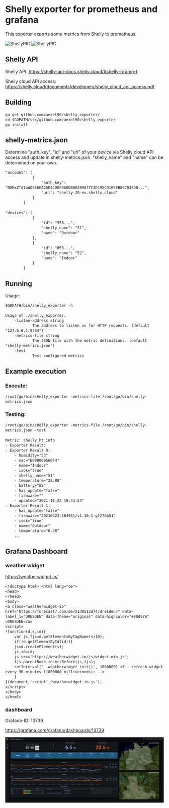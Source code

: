 # Shelly exporter for prometheus and grafana

This exporter exports some metrics from Shelly to prometheus.

![ShellyPIC](https://shelly.cloud/wp-content/uploads/2020/06/Shelly_HT.png)
![ShellyPIC](https://shelly.cloud/wp-content/uploads/2020/06/Shelly_2.5.png)

## Shelly API

Shelly API: https://shelly-api-docs.shelly.cloud/#shelly-h-amp-t

Shelly cloud API access: https://shelly.cloud/documents/developers/shelly_cloud_api_access.pdf

## Building

    go get github.com/aexel90/shelly_exporter/
    cd $GOPATH/src/github.com/aexel90/shelly_exporter
    go install

## shelly-metrics.json

Determine "auth_key", "id" and "url" of your device via Shelly cloud API access and update in shelly-metrics.json.
"shelly_name" and "name" can be determined on your own.

    "account": [
                {
                    "auth_key": "NGMxZTd1aWQ816EA26E4CD0F0A0DB602B9A77C3D195CD169EB86703ED0...",
                    "url": "shelly-20-eu.shelly.cloud"
                }
            ]

    "devices": [
                {
                    "id": "956...",                  
                    "shelly_name": "S1",
                    "name": "Outdoor"
                },
                {
                    "id": "d50...",                   
                    "shelly_name": "S2",
                    "name": "Indoor"
                }
            ]

## Running

Usage:

    $GOPATH/bin/shelly_exporter -h

    Usage of ./shelly_exporter:
        -listen-address string
                The address to listen on for HTTP requests. (default "127.0.0.1:9784")
        -metrics-file string
                The JSON file with the metric definitions. (default "shelly-metrics.json")
        -test
                Test configured metrics

## Example execution

### Execute:

    /root/go/bin/shelly_exporter -metrics-file /root/go/bin/shelly-metrics.json

### Testing:

    /root/go/bin/shelly_exporter -metrics-file /root/go/bin/shelly-metrics.json -test

    Metric: shelly_ht_info
    - Exporter Result:
    - Exporter Result 0:
        - humidity="53"
        - mac="E09806956B54"
        - name="Indoor"
        - isok="true"
        - shelly_name="S1"
        - temperature="22.88"
        - battery="85"
        - has_update="false"
        - firmware=""
        - updated="2021-11-23 19:43:54"
    - Exporter Result 1:
        - has_update="false"
        - firmware="20210323-104951/v1.10.1-gf276b51"
        - isok="true"
        - name="Outdoor"
        - temperature="6.38"
        ...


## Grafana Dashboard

### weather widget

https://weatherwidget.io/

    <!doctype html> <html lang="de">
    <head>
    </head>
    <body>
    <a class="weatherwidget-io" href="https://forecast7.com/de/51d0513d74/dresden/" data-label_1="DRESDEN" data-theme="original" data-highcolor="#88d976" >DRESDEN</a>
    <script>
    !function(d,s,id){
        var js,fjs=d.getElementsByTagName(s)[0];
        if(!d.getElementById(id)){
        js=d.createElement(s);
        js.id=id;
        js.src='https://weatherwidget.io/js/widget.min.js';
        fjs.parentNode.insertBefore(js,fjs);
        setInterval('__weatherwidget_init()', 1800000) <!-- refresh widget every 30 minutes (1800000 milliseconds): -->
        }
    }(document,'script','weatherwidget-io-js');
    </script>
    </body>
    </html>

### dashboard

Grafana-ID: 13739

https://grafana.com/grafana/dashboards/13739

![Grafana](https://raw.githubusercontent.com/aexel90/shelly_exporter/main/grafana/screenshot.jpg)